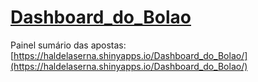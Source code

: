 # [Dashboard_do_Bolao](https://haldelaserna.shinyapps.io/Dashboard_do_Bolao/)
Painel sumário das apostas: 
[https://haldelaserna.shinyapps.io/Dashboard_do_Bolao/](https://haldelaserna.shinyapps.io/Dashboard_do_Bolao/)
